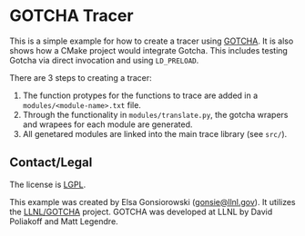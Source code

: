 # GOTCHA Tracer

This is a simple example for how to create a tracer using [GOTCHA](https://github.com/llnl/GOTCHA).
It is also shows how a CMake project would integrate Gotcha.
This includes testing Gotcha via direct invocation and using `LD_PRELOAD`.

There are 3 steps to creating a tracer:

1. The function protypes for the functions to trace are added in a `modules/<module-name>.txt` file.
2. Through the functionality in `modules/translate.py`, the gotcha wrapers and wrapees for each module are generated.
3. All genetared modules are linked into the main trace library (see `src/`).

## Contact/Legal

The license is [LGPL](LGPL).

This example was created by Elsa Gonsiorowski (gonsie@llnl.gov).
It utilizes the [LLNL/GOTCHA](https://github.com/llnl/GOTCHA) project.
GOTCHA was developed at LLNL by David Poliakoff and Matt Legendre.
